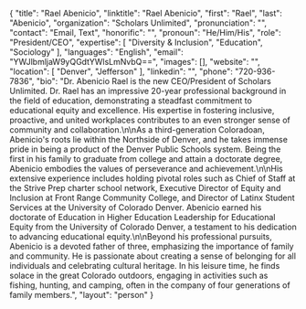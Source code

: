 {
  "title": "Rael Abenicio",
  "linktitle": "Rael Abenicio",
  "first": "Rael",
  "last": "Abenicio",
  "organization": "Scholars Unlimited",
  "pronunciation": "",
  "contact": "Email, Text",
  "honorific": "",
  "pronoun": "He/Him/His",
  "role": "President/CEO",
  "expertise": [
    "Diversity & Inclusion",
    "Education",
    "Sociology"
  ],
  "languages": "English",
  "email": "YWJlbmljaW9yQGdtYWlsLmNvbQ==",
  "images": [],
  "website": "",
  "location": [
    "Denver",
    "Jefferson"
  ],
  "linkedin": "",
  "phone": "720-936-7836",
  "bio": "Dr. Abenicio Rael is the new CEO/President of Scholars Unlimited. Dr. Rael has an impressive 20-year professional background in the field of education, demonstrating a steadfast commitment to educational equity and excellence. His expertise in fostering inclusive, proactive, and united workplaces contributes to an even stronger sense of community and collaboration.\n\nAs a third-generation Coloradoan, Abenicio's roots lie within the Northside of Denver, and he takes immense pride in being a product of the Denver Public Schools system. Being the first in his family to graduate from college and attain a doctorate degree, Abenicio embodies the values of perseverance and achievement.\n\nHis extensive experience includes holding pivotal roles such as Chief of Staff at the Strive Prep charter school network, Executive Director of Equity and Inclusion at Front Range Community College, and Director of Latinx Student Services at the University of Colorado Denver. Abenicio earned his doctorate of Education in Higher Education Leadership for Educational Equity from the University of Colorado Denver, a testament to his dedication to advancing educational equity.\n\nBeyond his professional pursuits, Abenicio is a devoted father of three, emphasizing the importance of family and community. He is passionate about creating a sense of belonging for all individuals and celebrating cultural heritage. In his leisure time, he finds solace in the great Colorado outdoors, engaging in activities such as fishing, hunting, and camping, often in the company of four generations of family members.",
  "layout": "person"
}